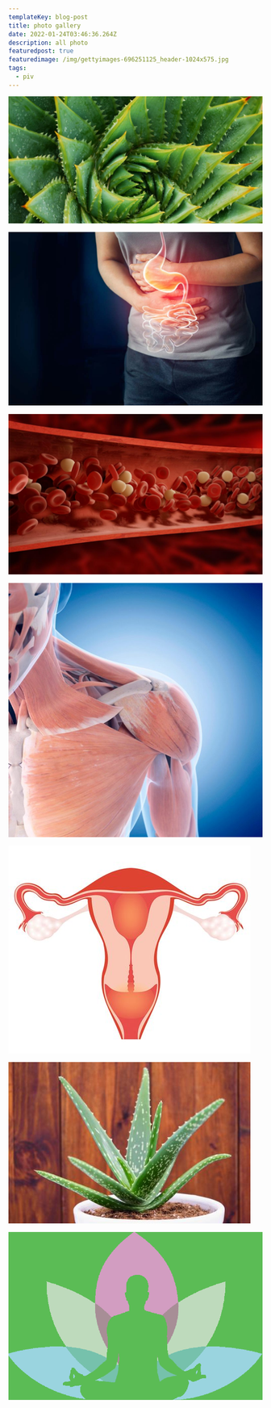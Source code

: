 ```yaml
---
templateKey: blog-post
title: photo gallery
date: 2022-01-24T03:46:36.264Z
description: all photo
featuredpost: true
featuredimage: /img/gettyimages-696251125_header-1024x575.jpg
tags:
  - piv
---
```



![](/img/aloe-vera-plant-1522874831.jpg)

![](/img/1135057226-h-1-.jpg)

![](/img/red-blood-cells.jpg)

![](/img/human-shoulder-muscles-777x777.jpg)

![](/img/typical-uterus-1537472938.jpg)

<style>

::-webkit-scrollbar{

width: 10px;

}

::-webkit-scrollbar-track{

border-radius: 5px;

box-shadow: inset 0 0 10px rgba(0,0,0,0.25 green, blue, alpha);

}

::-webkit-scrollbar-thumb {

border-radius: 5px;

background-color: #009578;

}

::-webkit-scrollbar-thumb :hover{

background-color: #6dcdb1;

}

</style>

<!--EndFragment-->

![](/img/aloe-vera-white-pot_sunwand24-ss_edit.jpg)

![](/img/untitled.png)
